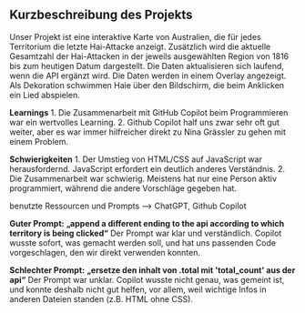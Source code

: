 ## Kurzbeschreibung des Projekts
Unser Projekt ist eine interaktive Karte von Australien, die für jedes Territorium die letzte Hai-Attacke anzeigt. Zusätzlich wird die aktuelle Gesamtzahl der Hai-Attacken in der jeweils ausgewählten Region von 1816 bis zum heutigen Datum dargestellt. Die Daten aktualisieren sich laufend, wenn die API ergänzt wird. Die Daten werden in einem Overlay angezeigt. Als Dekoration schwimmen Haie über den Bildschirm, die beim Anklicken ein Lied abspielen.

**Learnings**
1.⁠ ⁠Die Zusammenarbeit mit GitHub Copilot beim Programmieren war ein wertvolles Learning.
2.⁠ ⁠⁠Github Copilot half uns zwar sehr oft gut weiter, aber es war immer hilfreicher direkt zu Nina Grässler zu gehen mit einem Problem.

**Schwierigkeiten**
1.⁠ ⁠Der Umstieg von HTML/CSS auf JavaScript war herausfordernd. JavaScript erfordert ein deutlich anderes Verständnis.
2.⁠ ⁠Die Zusammenarbeit war schwierig. Meistens hat nur eine Person aktiv programmiert, während die andere Vorschläge gegeben hat.

benutzte Ressourcen und Prompts
--> ChatGPT, Github Copilot

**Guter Prompt:**
**„append a different ending to the api according to which territory is being clicked“**
Der Prompt war klar und verständlich. Copilot wusste sofort, was gemacht werden soll, und hat uns passenden Code vorgeschlagen, den wir direkt verwenden konnten.

**Schlechter Prompt:**
**„ersetze den inhalt von .total mit 'total\_count' aus der api“**
Der Prompt war unklar. Copilot wusste nicht genau, was gemeint ist, und konnte deshalb nicht gut helfen, vor allem, weil wichtige Infos in anderen Dateien standen (z.B. HTML ohne CSS).